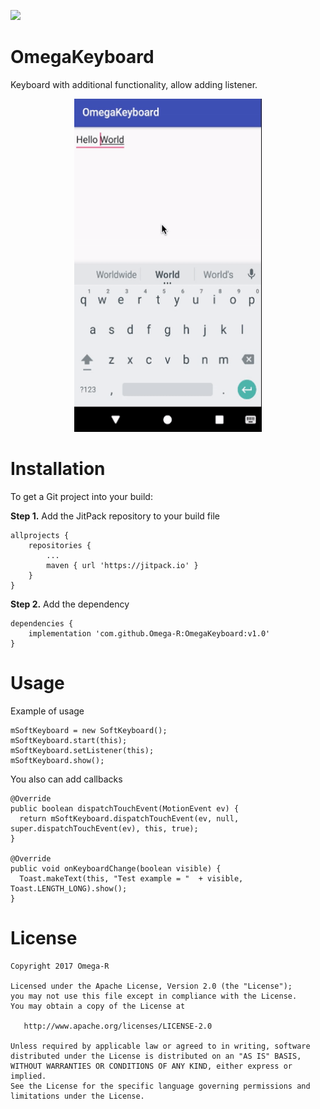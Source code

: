 [![](https://jitpack.io/v/Omega-R/OmegaKeyboard.svg)](https://jitpack.io/#Omega-R/OmegaKeyboard)

# OmegaKeyboard
Keyboard with additional functionality, allow adding listener.

<p align="center">
    <img src="/images/omega_keyboard.gif?raw=true" width="300" height="533" />
</p>

# Installation
To get a Git project into your build:

**Step 1.** Add the JitPack repository to your build file
```
allprojects {
    repositories {
        ...
        maven { url 'https://jitpack.io' }
    }
}
```
**Step 2.** Add the dependency
```
dependencies {
    implementation 'com.github.Omega-R:OmegaKeyboard:v1.0'
}
```

# Usage
Example of usage
```
mSoftKeyboard = new SoftKeyboard();
mSoftKeyboard.start(this);
mSoftKeyboard.setListener(this);
mSoftKeyboard.show();
```
You also can add callbacks
```
@Override
public boolean dispatchTouchEvent(MotionEvent ev) {
  return mSoftKeyboard.dispatchTouchEvent(ev, null, super.dispatchTouchEvent(ev), this, true);
}

@Override
public void onKeyboardChange(boolean visible) {
  Toast.makeText(this, "Test example = "  + visible, Toast.LENGTH_LONG).show();
}
```

# License
```
Copyright 2017 Omega-R

Licensed under the Apache License, Version 2.0 (the "License");
you may not use this file except in compliance with the License.
You may obtain a copy of the License at

   http://www.apache.org/licenses/LICENSE-2.0

Unless required by applicable law or agreed to in writing, software
distributed under the License is distributed on an "AS IS" BASIS,
WITHOUT WARRANTIES OR CONDITIONS OF ANY KIND, either express or implied.
See the License for the specific language governing permissions and
limitations under the License.
```
